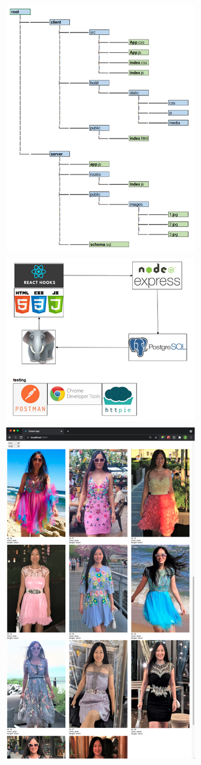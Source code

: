 ![File System Tree](./server/public/images/fileSystemTree.jpg)

![Application Structure](./server/public/images/applicationStructure.jpg)

![Web App Snapshot](./server/public/images/webAppSnapshot.jpg)

